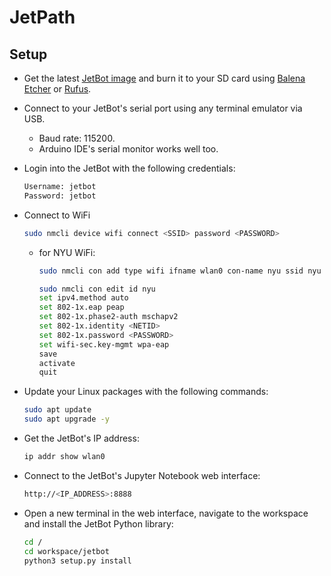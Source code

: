 # JetPath

## Setup

* Get the latest [JetBot image](https://jetbot.org/master/software_setup/sd_card.html) and burn it to your SD card using [Balena Etcher](https://etcher.balena.io/) or [Rufus](https://rufus.ie/).

* Connect to your JetBot's serial port using any terminal emulator via USB.
  * Baud rate: 115200.
  * Arduino IDE's serial monitor works well too.

* Login into the JetBot with the following credentials:

    ```bash
    Username: jetbot
    Password: jetbot
    ```

* Connect to WiFi

    ```bash
    sudo nmcli device wifi connect <SSID> password <PASSWORD>
    ```

  * for NYU WiFi:

    ```bash
    sudo nmcli con add type wifi ifname wlan0 con-name nyu ssid nyu

    sudo nmcli con edit id nyu
    set ipv4.method auto
    set 802-1x.eap peap
    set 802-1x.phase2-auth mschapv2
    set 802-1x.identity <NETID>
    set 802-1x.password <PASSWORD>
    set wifi-sec.key-mgmt wpa-eap
    save
    activate
    quit
    ```

* Update your Linux packages with the following commands:

    ```bash
    sudo apt update
    sudo apt upgrade -y
    ```

* Get the JetBot's IP address:

    ```bash
    ip addr show wlan0
    ```

* Connect to the JetBot's Jupyter Notebook web interface:

    ```bash
    http://<IP_ADDRESS>:8888
    ```

* Open a new terminal in the web interface, navigate to the workspace and install the JetBot Python library:

    ```bash
    cd /
    cd workspace/jetbot
    python3 setup.py install
    ```
